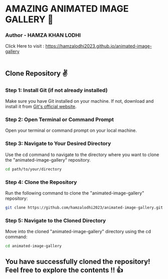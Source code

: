 # AMAZING ANIMATED IMAGE GALLERY 🎉
### Author - HAMZA KHAN LODHI
Click Here to visit : https://hamzalodhi2023.github.io/animated-image-gallery<br><br>
## Clone Repository ✌
### Step 1: Install Git (if not already installed)
Make sure you have Git installed on your machine. If not, download and install it from <a href="https://git-scm.com/" >Git's official website</a>.
### Step 2: Open Terminal or Command Prompt
Open your terminal or command prompt on your local machine.
### Step 3: Navigate to Your Desired Directory
Use the cd command to navigate to the directory where you want to clone the "animated-image-gallery" repository.
```bash
cd path/to/your/directory
```
### Step 4: Clone the Repository
Run the following command to clone the "animated-image-gallery" repository:
```bash
git clone https://github.com/hamzalodhi2023/animated-image-gallery.git
```
### Step 5: Navigate to the Cloned Directory
Move into the cloned "animated-image-gallery" directory using the cd command:
```bash
cd animated-image-gallery
```

## You have successfully cloned the repository! Feel free to explore the contents !! 👍
